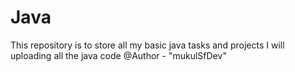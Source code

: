 # Java
This repository is to store all my basic java tasks and projects 
I will uploading all the java code
@Author - "mukulSfDev"


